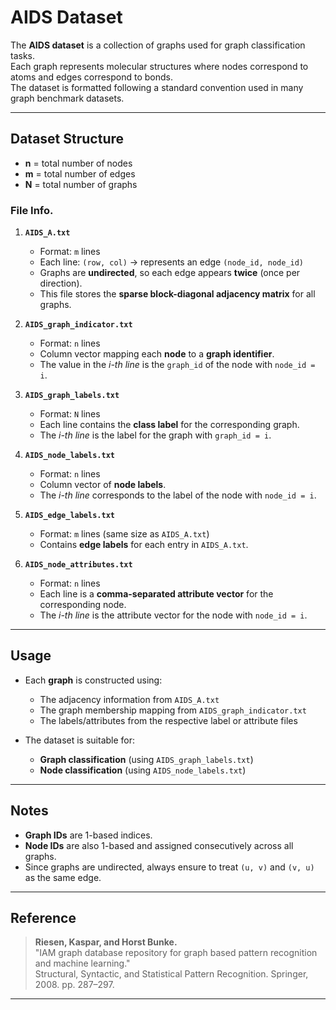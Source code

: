 # AIDS Dataset

The **AIDS dataset** is a collection of graphs used for graph classification tasks.  
Each graph represents molecular structures where nodes correspond to atoms and edges correspond to bonds.  
The dataset is formatted following a standard convention used in many graph benchmark datasets.

---

## Dataset Structure

- **n** = total number of nodes  
- **m** = total number of edges  
- **N** = total number of graphs  

### File Info.

1. **`AIDS_A.txt`**  
   - Format: `m` lines  
   - Each line: `(row, col)` → represents an edge `(node_id, node_id)`  
   - Graphs are **undirected**, so each edge appears **twice** (once per direction).  
   - This file stores the **sparse block-diagonal adjacency matrix** for all graphs.

2. **`AIDS_graph_indicator.txt`**  
   - Format: `n` lines  
   - Column vector mapping each **node** to a **graph identifier**.  
   - The value in the *i-th line* is the `graph_id` of the node with `node_id = i`.

3. **`AIDS_graph_labels.txt`**  
   - Format: `N` lines  
   - Each line contains the **class label** for the corresponding graph.  
   - The *i-th line* is the label for the graph with `graph_id = i`.

4. **`AIDS_node_labels.txt`**  
   - Format: `n` lines  
   - Column vector of **node labels**.  
   - The *i-th line* corresponds to the label of the node with `node_id = i`.

5. **`AIDS_edge_labels.txt`**  
   - Format: `m` lines (same size as `AIDS_A.txt`)  
   - Contains **edge labels** for each entry in `AIDS_A.txt`.

6. **`AIDS_node_attributes.txt`**  
   - Format: `n` lines  
   - Each line is a **comma-separated attribute vector** for the corresponding node.  
   - The *i-th line* is the attribute vector for the node with `node_id = i`.

---

## Usage

- Each **graph** is constructed using:
  - The adjacency information from `AIDS_A.txt`  
  - The graph membership mapping from `AIDS_graph_indicator.txt`  
  - The labels/attributes from the respective label or attribute files  

- The dataset is suitable for:
  - **Graph classification** (using `AIDS_graph_labels.txt`)  
  - **Node classification** (using `AIDS_node_labels.txt`)  

---

## Notes

- **Graph IDs** are 1-based indices.  
- **Node IDs** are also 1-based and assigned consecutively across all graphs.  
- Since graphs are undirected, always ensure to treat `(u, v)` and `(v, u)` as the same edge.  

---

## Reference

> **Riesen, Kaspar, and Horst Bunke.**  
> "IAM graph database repository for graph based pattern recognition and machine learning."  
> Structural, Syntactic, and Statistical Pattern Recognition. Springer, 2008. pp. 287–297.

---
